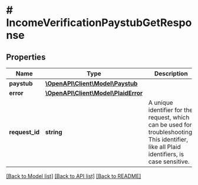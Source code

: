 # # IncomeVerificationPaystubGetResponse

## Properties

Name | Type | Description | Notes
------------ | ------------- | ------------- | -------------
**paystub** | [**\OpenAPI\Client\Model\Paystub**](Paystub.md) |  |
**error** | [**\OpenAPI\Client\Model\PlaidError**](PlaidError.md) |  | [optional]
**request_id** | **string** | A unique identifier for the request, which can be used for troubleshooting. This identifier, like all Plaid identifiers, is case sensitive. |

[[Back to Model list]](../../README.md#models) [[Back to API list]](../../README.md#endpoints) [[Back to README]](../../README.md)

